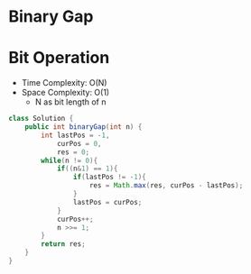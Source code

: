 # Binary Gap

# Bit Operation

- Time Complexity: O(N)
- Space Complexity: O(1)
  - N as bit length of n

```java
class Solution {
    public int binaryGap(int n) {
        int lastPos = -1,
            curPos = 0,
            res = 0;
        while(n != 0){
            if((n&1) == 1){
                if(lastPos != -1){
                    res = Math.max(res, curPos - lastPos);
                }
                lastPos = curPos;
            }
            curPos++;
            n >>= 1;
        }
        return res;
    }
}
```
